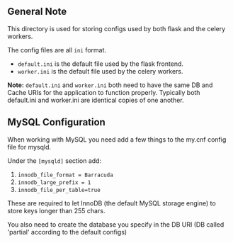 General Note
------------

This directory is used for storing configs used by both flask and the celery workers.

The config files are all `ini` format.

- `default.ini` is the default file used by the flask frontend.
- `worker.ini` is the default file used by the celery workers.

**Note:** `default.ini` and `worker.ini` both need to have the same DB and Cache URIs for the application to function properly.
Typically both default.ini and worker.ini are identical copies of one another.


MySQL Configuration
-------------------
When working with MySQL you need add a few things to the my.cnf config file for mysqld.

Under the `[mysqld]` section add:

1. `innodb_file_format = Barracuda`
2. `innodb_large_prefix = 1`
3. `innodb_file_per_table=true`

These are required to let InnoDB (the default MySQL storage engine) to store
keys longer than 255 chars.

You also need to create the database you specify in the DB URI (DB called 'partial' according to the default configs)
